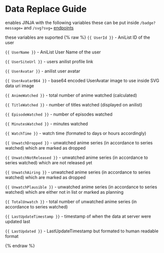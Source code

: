 # Data Replace Guide

enables JINJA with the following variables
these can be put inside `/badge?message=` and `/svg?svg=` [endpoints](/docs/endpoint.md)

these variables are suported
{% raw %}
```{{ UserId }}```   -   AniList ID of the user

```{{ UserName }}```   -   AniList User Name of the user

```{{ UserSiteUrl }}```   -   users anilist profile link

```{{ UserAvatar }}```   -   anilist user avatar

```{{ UserAvatarB64 }}```   -   base64 encoded UserAvatar image to use inside SVG data uri image

```{{ AnimeWatched }}```   -   total number of anime watched (calculated)

```{{ TitleWatched }}```   -   number of titles watched (displayed on anilist)

```{{ EpisodeWatched }}```   -   number of episodes watched

```{{ MinutesWatched }}```   -   minutes watched

```{{ WatchTime }}```   -   watch time (formated to days or hours accordingly)

```{{ UnwatchDropped }}```   -   unwatched anime series (in accordance to series watched) which are marked as dropped

```{{ UnwatchNotReleased }}```   -   unwatched anime series (in accordance to series watched) which are not released yet

```{{ UnwatchAiring }}```   -   unwatched anime series (in accordance to series watched) which are marked as dropped

```{{ UnwatchPlausible }}```   -   unwatched anime series (in accordance to series watched) which are either not in list or marked as planning

```{{ TotalUnwatch }}```   -   total number of unwatched anime series (in accordance to series watched)

```{{ LastUpdateTimestamp }}```   -   timestamp of when the data at server were updated last

```{{ LastUpdated }}```   -   LastUpdateTimestamp but formated to human readable format

{% endraw %}
